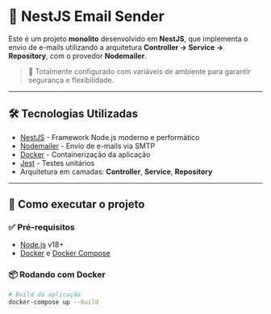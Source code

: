 # 📧 NestJS Email Sender

Este é um projeto **monolito** desenvolvido em **NestJS**, que implementa o envio de e-mails utilizando a arquitetura **Controller → Service → Repository**, com o provedor **Nodemailer**.

> 🔐 Totalmente configurado com variáveis de ambiente para garantir segurança e flexibilidade.

---

## 🛠️ Tecnologias Utilizadas

- [NestJS](https://nestjs.com/) - Framework Node.js moderno e performático
- [Nodemailer](https://nodemailer.com/about/) - Envio de e-mails via SMTP
- [Docker](https://www.docker.com/) - Containerização da aplicação
- [Jest](https://jestjs.io/) - Testes unitários
- Arquitetura em camadas: **Controller**, **Service**, **Repository**

---

## 🚀 Como executar o projeto

### ✅ Pré-requisitos

- [Node.js](https://nodejs.org/) v18+
- [Docker](https://www.docker.com/) e [Docker Compose](https://docs.docker.com/compose/)

### 📦 Rodando com Docker

```bash
# Build da aplicação
docker-compose up --build
```
